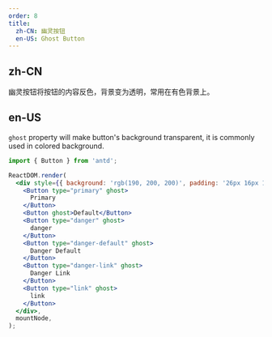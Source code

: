 ```yaml
---
order: 8
title:
  zh-CN: 幽灵按钮
  en-US: Ghost Button
---
```


## zh-CN

幽灵按钮将按钮的内容反色，背景变为透明，常用在有色背景上。

## en-US

`ghost` property will make button's background transparent, it is commonly used in colored background.

```jsx
import { Button } from 'antd';

ReactDOM.render(
  <div style={{ background: 'rgb(190, 200, 200)', padding: '26px 16px 16px' }}>
    <Button type="primary" ghost>
      Primary
    </Button>
    <Button ghost>Default</Button>
    <Button type="danger" ghost>
      danger
    </Button>
    <Button type="danger-default" ghost>
      Danger Default
    </Button>
    <Button type="danger-link" ghost>
      Danger Link
    </Button>
    <Button type="link" ghost>
      link
    </Button>
  </div>,
  mountNode,
);
```
